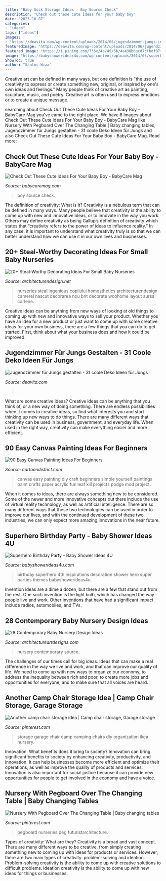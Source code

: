 ```yaml
---
title: "Baby Sock Storage Ideas - Boy Source Check"
description: "Check out these cute ideas for your baby boy"
date: "2023-10-07"
categories:
- "ideas"
tags: ["ideas"]
images:
- "https://deavita.com/wp-content/uploads/2014/06/jugendzimmer-jungs-ideen-wandregale-ueber-bett-kleiderschraenke.jpg"
featuredImage: "https://deavita.com/wp-content/uploads/2014/06/jugendzimmer-jungs-ideen-wandregale-ueber-bett-kleiderschraenke.jpg"
featured_image: "https://i.pinimg.com/736x/4e/49/6b/4e496bbacd7cfbdf87f09313edb08ca9--garage-organization-garage-storage.jpg"
image: "https://babyshowerideas4u.com/wp-content/uploads/2014/05/superhero-birthday-party-super-hero-decoration-inspirations-682x1024.jpg"
ShowToc: true
author: "Santos Wiza"
---
```



Creative art can be defined in many ways, but one definition is "the use of creativity to express or create something new, original, or inspired by one's own ideas and feelings." Many people think of creative art as painting, sculpture, music, and poetry. Creative art is often used to express emotions or to create a unique message.

	

		
searching about Check Out These Cute Ideas For Your Baby Boy - BabyCare Mag you've came to the right place. We have 8 Images about Check Out These Cute Ideas For Your Baby Boy - BabyCare Mag like Nursery With Pegboard Over The Changing Table | Baby changing tables, Jugendzimmer für Jungs gestalten - 31 coole Deko Ideen für Jungs and also Check Out These Cute Ideas For Your Baby Boy - BabyCare Mag. Read more:
		
    
## Check Out These Cute Ideas For Your Baby Boy - BabyCare Mag

<img loading=lazy src="https://www.babycaremag.com/wp-content/uploads/2017/06/da897ac6f4ce19508d9aead185799270.jpg" onerror="this.onerror=null;this.src='https://tse4.mm.bing.net/th?id=OIP.GexJVHHhGla3V-uCspE5agHaLH&amp;pid=15.1';" alt="Check Out These Cute Ideas For Your Baby Boy - BabyCare Mag">

_Source: babycaremag.com_

>boy source check. 

	

The definition of creativity: What is it?
Creativity is a nebulous term that can be defined in many ways. Many people believe that creativity is the ability to come up with new and innovative ideas, or to innovate in the way you work. Others may define creativity as being Gallup’s definition of creativity which states that “creativity refers to the power of ideas to influence reality.” In any case, it is important to understand what creativity truly is so that we can better understand how we can use it in our own lives and businesses.

    
## 20+ Steal-Worthy Decorating Ideas For Small Baby Nurseries

<img loading=lazy src="https://cdn.architecturendesign.net/wp-content/uploads/2014/12/AD-Baby-Nursery-Ideas-16.jpg" onerror="this.onerror=null;this.src='https://tse2.mm.bing.net/th?id=OIP.br01Xl1By1hu_KcOdneZWwHaLH&amp;pid=15.1';" alt="20+ Steal-Worthy Decorating Ideas For Small Baby Nurseries">

_Source: architecturendesign.net_

>nurseries steal ingenious copilului homesthetics architecturendesign camerei nascut decorarea nou brit decorate woohome layout sursa carlene. 

	

Creative ideas can be anything from new ways of looking at old things to coming up with new and innovative ways to sell your product. Whether you have an idea for a new product or just want to come up with some creative ideas for your own business, there are a few things that you can do to get started. First, think about what your business does and how it could be improved.

    
## Jugendzimmer Für Jungs Gestalten - 31 Coole Deko Ideen Für Jungs

<img loading=lazy src="https://deavita.com/wp-content/uploads/2014/06/jugendzimmer-jungs-ideen-wandregale-ueber-bett-kleiderschraenke.jpg" onerror="this.onerror=null;this.src='https://tse2.mm.bing.net/th?id=OIP.a-6v5QwjPY7cHgc-_X7C1QHaLF&amp;pid=15.1';" alt="Jugendzimmer für Jungs gestalten - 31 coole Deko Ideen für Jungs">

_Source: deavita.com_

>. 

	

What are some creative ideas?
Creative ideas can be anything that you think of, or a new way of doing something. There are endless possibilities when it comes to creative ideas, so find what interests you and start thinking up new ways to do things. There are many different ways that creativity can be used in business, government, and everyday life. When used in the right way, creativity can make everything easier and more efficient.

    
## 90 Easy Canvas Painting Ideas For Beginners

<img loading=lazy src="http://www.cartoondistrict.com/wp-content/uploads/2017/06/Easy-Canvas-Painting-Ideas-For-Beginners22-1.jpg" onerror="this.onerror=null;this.src='https://tse2.mm.bing.net/th?id=OIP.UAbrR4Di0jXihJ-Lj8tMigHaJ4&amp;pid=15.1';" alt="90 Easy Canvas Painting Ideas For Beginners">

_Source: cartoondistrict.com_

>canvas easy painting diy craft beginners simple yourself paintings paint crafts paper acrylic fun leaf kill projects podge mod project. 

	

When it comes to ideas, there are always something new to be considered. Some of the newer and more innovative concepts out there include the use of virtual reality technology, as well as artificial intelligence. There are so many different ways that these two technologies can be used in order to improve our lives, and with the continued development of these two industries, we can only expect more amazing innovations in the near future.

    
## Superhero Birthday Party - Baby Shower Ideas 4U

<img loading=lazy src="https://babyshowerideas4u.com/wp-content/uploads/2014/05/superhero-birthday-party-super-hero-decoration-inspirations-682x1024.jpg" onerror="this.onerror=null;this.src='https://tse4.mm.bing.net/th?id=OIP.i5OYjpm5EVl3YmclZJTxBAHaLH&amp;pid=15.1';" alt="Superhero Birthday Party - Baby Shower Ideas 4U">

_Source: babyshowerideas4u.com_

>birthday superhero 4th inspirations decoration shower hero super parties themes babyshowerideas4u. 

	

Invention ideas are a dime a dozen, but there are a few that stand out from the rest. One such invention is the light bulb, which has changed the way people live and work. Other inventions that have had a significant impact include radios, automobiles, and TVs.

    
## 28 Contemporary Baby Nursery Design Ideas

<img loading=lazy src="https://www.architectureartdesigns.com/wp-content/uploads/2013/10/2138.jpg" onerror="this.onerror=null;this.src='https://tse3.mm.bing.net/th?id=OIP.WCsc-5DuZ1rfcEG8iTGQWgAAAA&amp;pid=15.1';" alt="28 Contemporary Baby Nursery Design Ideas">

_Source: architectureartdesigns.com_

>nursery contemporary source. 

	

The challenges of our times call for big ideas. Ideas that can make a real difference in the way we live and work, and that can improve our quality of life. We need to come up with new ways to organize our economy, to address the inequality between rich and poor, to create more jobs and opportunities for everyone, and to make sure that all voices are heard.

    
## Another Camp Chair Storage Idea | Camp Chair Storage, Garage Storage

<img loading=lazy src="https://i.pinimg.com/736x/4e/49/6b/4e496bbacd7cfbdf87f09313edb08ca9--garage-organization-garage-storage.jpg" onerror="this.onerror=null;this.src='https://tse3.mm.bing.net/th?id=OIP.-6Kskn5_98sSPDYX2H6CjwHaJ3&amp;pid=15.1';" alt="Another camp chair storage idea | Camp chair storage, Garage storage">

_Source: pinterest.com_

>storage garage chair camp camping chairs diy organization ikea nursery. 

	

Innovation: What benefits does it bring to society?
Innovation can bring significant benefits to society by enhancing creativity, productivity, and innovation. It can help businesses become more efficient and optimize their operations, as well as improve the quality of products and services. Innovation is also important for social justice because it can provide new opportunities for people to get involved in the economy and have a voice.

    
## Nursery With Pegboard Over The Changing Table | Baby Changing Tables

<img loading=lazy src="https://i.pinimg.com/736x/bd/b1/56/bdb1564325bca58260620bd25c8b8d29.jpg" onerror="this.onerror=null;this.src='https://tse2.mm.bing.net/th?id=OIP.qwEBRkN_p_P91aKzKv0tTgHaNJ&amp;pid=15.1';" alt="Nursery With Pegboard Over The Changing Table | Baby changing tables">

_Source: pinterest.com_

>pegboard nurseries peg futuristarchitecture. 

	

Types of creativity: What are they?
Creativity is a broad and vast concept. There are many different ways to be creative, from simply creating something new to coming up with ideas for products or services. However, there are two main types of creativity: problem-solving and ideation. Problem-solving creativity is the ability to come up with creative solutions to difficult problems. Ideation creativity is the ability to come up with new ideas for things or businesses.

